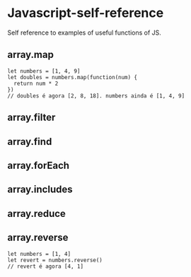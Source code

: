 # Javascript-self-reference
Self reference to examples of useful functions of JS.

## array.map
```
let numbers = [1, 4, 9]
let doubles = numbers.map(function(num) {
  return num * 2
})
// doubles é agora [2, 8, 18]. numbers ainda é [1, 4, 9]
```
## array.filter

## array.find

## array.forEach

## array.includes

## array.reduce

## array.reverse
```
let numbers = [1, 4]
let revert = numbers.reverse()
// revert é agora [4, 1]
```

